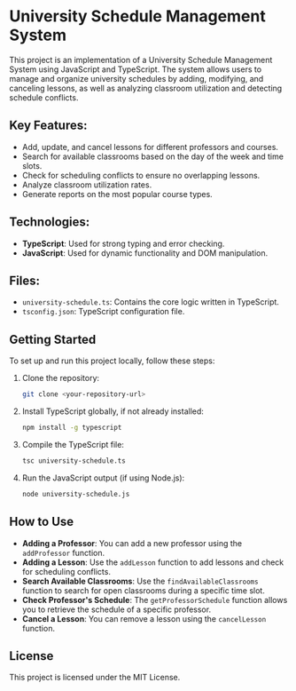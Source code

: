 # University Schedule Management System

This project is an implementation of a University Schedule Management System using JavaScript and TypeScript. The system allows users to manage and organize university schedules by adding, modifying, and canceling lessons, as well as analyzing classroom utilization and detecting schedule conflicts.

## Key Features:
- Add, update, and cancel lessons for different professors and courses.
- Search for available classrooms based on the day of the week and time slots.
- Check for scheduling conflicts to ensure no overlapping lessons.
- Analyze classroom utilization rates.
- Generate reports on the most popular course types.

## Technologies:
- **TypeScript**: Used for strong typing and error checking.
- **JavaScript**: Used for dynamic functionality and DOM manipulation.

## Files:
- `university-schedule.ts`: Contains the core logic written in TypeScript.
- `tsconfig.json`: TypeScript configuration file.

## Getting Started

To set up and run this project locally, follow these steps:

1. Clone the repository:
    ```bash
    git clone <your-repository-url>
    ```
   
2. Install TypeScript globally, if not already installed:
    ```bash
    npm install -g typescript
    ```

3. Compile the TypeScript file:
    ```bash
    tsc university-schedule.ts
    ```

4. Run the JavaScript output (if using Node.js):
    ```bash
    node university-schedule.js
    ```

## How to Use

- **Adding a Professor**: You can add a new professor using the `addProfessor` function.
- **Adding a Lesson**: Use the `addLesson` function to add lessons and check for scheduling conflicts.
- **Search Available Classrooms**: Use the `findAvailableClassrooms` function to search for open classrooms during a specific time slot.
- **Check Professor's Schedule**: The `getProfessorSchedule` function allows you to retrieve the schedule of a specific professor.
- **Cancel a Lesson**: You can remove a lesson using the `cancelLesson` function.

## License

This project is licensed under the MIT License.
